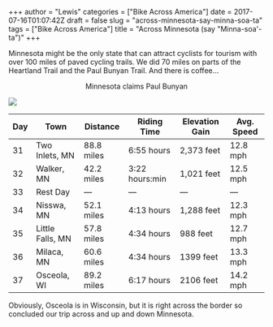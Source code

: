 +++
author = "Lewis"
categories = ["Bike Across America"]
date = 2017-07-16T01:07:42Z
draft = false
slug = "across-minnesota-say-minna-soa-ta"
tags = ["Bike Across America"]
title = "Across Minnesota (say \"Minna-soa'-ta\")"
+++


Minnesota might be the only state that can attract cyclists for tourism with over 100 miles of paved cycling trails. We did 70 miles on parts of the Heartland Trail and the Paul Bunyan Trail. And there is coffee…

<center>Minnesota claims Paul Bunyan</center>

[![](/images/2017/07/2017-07-04-13.02.12-300x225.jpg)](/images/2017/07/2017-07-04-13.02.12.jpg)

<table><thead><tr><th>Day</th><th>Town</th><th>Distance</th><th>Riding Time</th><th>Elevation Gain</th><th>Avg. Speed</th></tr></thead><tbody><tr><td>31</td><td>Two Inlets, MN</td><td>88.8 miles</td><td>6:55 hours</td><td>2,373 feet</td><td>12.8 mph</td></tr><tr><td>32</td><td>Walker, MN</td><td>42.2 miles</td><td>3:22 hours:min</td><td>1,021 feet</td><td>12.5 mph</td></tr><tr><td>33</td><td>Rest Day</td><td>—</td><td>—</td><td>—</td><td>—</td></tr><tr><td>34</td><td>Nisswa, MN</td><td>52.1 miles</td><td>4:13 hours</td><td>1,288 feet</td><td>12.3 mph</td></tr><tr><td>35</td><td>Little Falls, MN</td><td>57.8 miles</td><td>4:34 hours</td><td>988 feet</td><td>12.7 mph</td></tr><tr><td>36</td><td>Milaca, MN</td><td>60.6 miles</td><td>4:34 hours</td><td>1399 feet</td><td>13.3 mph</td></tr><tr><td>37</td><td>Osceola, WI</td><td>89.2 miles</td><td>6:17 hours</td><td>2106 feet</td><td>14.2 mph</td></tr></tbody></table>Obviously, Osceola is in Wisconsin, but it is right across the border so concluded our trip across and up and down Minnesota.

